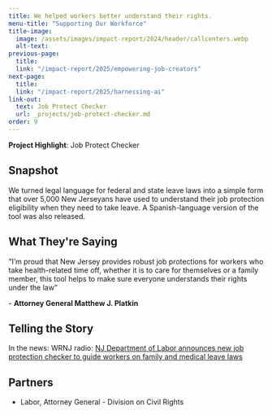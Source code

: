 ```yaml
---
title: We helped workers better understand their rights.
menu-title: "Supporting Our Workforce"
title-image:
  image: /assets/images/impact-report/2024/header/callcenters.webp
  alt-text:
previous-page:
  title:
  link: "/impact-report/2025/empowering-job-creators"
next-page:
  title:
  link: "/impact-report/2025/harnessing-ai"
link-out:
  text: Job Protect Checker
  url: _projects/job-protect-checker.md
order: 9
---
```


<div class="usa-alert usa-alert--info usa-alert--no-icon">
    <div class="usa-alert__body">
        <p class="usa-alert__text">
            <strong> Project Highlight</strong>: Job Protect Checker
        </p>
    </div>
</div>

## Snapshot

We turned legal language for federal and state leave laws into a simple form that over 5,000 New Jerseyans have used to understand their job protection eligibility when they need to take leave. A Spanish-language version of the tool was also released.

## What They're Saying

"I’m proud that New Jersey provides robust job protections for workers who take health-related time off, whether it is to care for themselves or a family member, this tool helps to make sure everyone understands their rights under the law"

\- **Attorney General Matthew J. Platkin**

## Telling the Story

In the news: WRNJ radio: [NJ Department of Labor announces new job protection checker to guide workers on family and medical leave laws](https://wrnjradio.com/nj-department-of-labor-announces-new-job-protection-checker-to-guide-workers-on-family-and-medical-leave-laws/)

## Partners

- Labor, Attorney General - Division on Civil Rights
